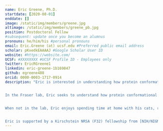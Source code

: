 ```yaml
---
name: Eric Greene, Ph.D.
startdate: [2020-08-01]
enddate: []
image: /static/img/members/greene.jpg
altimage: /static/img/members/greene_pb.jpg
position: Postdoctoral Fellow
#subsequent: update once you become an alumnus
pronouns: he/him/his #personal pronouns
email: Eric.Greene (at) ucsf.edu #Preferred public email address
scholar: pKxedkEAAAAJ #Google Scholar User ID
website: #https://website.com/
UCSF: #XXXXXXXX #UCSF Profile ID - Employees only
twitter: EricRGreene1
linkedin: eric-greene-1b169847
github: egreene488
orcid: 0000-0003-1717-0914
description: "Eric is interested in understanding how protein conformations impact function and regulation, and, how posttranslational factors that occur throughout a protein’s lifetime further tune function. Eric graduated from the University of Colorado, Boulder with degrees in Biochemistry and Molecular, Cellular, and Development Biology. As an undergraduate, he worked with Dr. Zhongping Tan using chemical biology approaches to study glycosylated proteins. As a graduate student in [Dr. Andy Martin’s](http://mcb.berkeley.edu/labs/martin/) lab at UC Berkeley, Eric studied how conformations and conformational dynamics of the 26S proteasome influence degradation processes. He also collaborated with [Dr. Susan Marqusee’s](https://zebra.berkeley.edu) lab to help illuminate how energetic changes conferred by site-specific ubiquitination on substrate proteins influenced whether, and how, these proteins were degraded by the proteasome.


In the Fraser lab, Eric seeks to understand how protein conformational states influence activity and regulation of metabolic enzymes.


When not in the lab, Eric enjoys spending time at home with his cats, running, skiing, mountain biking, and cooking.


Eric is supported by a Kirschstein NRSA (F32) fellowship from [NIH/NIGMS](https://www.nigms.nih.gov/)."
---
```

